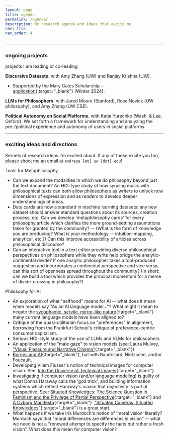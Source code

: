 ```yaml
---
layout: page
title: agenda
permalink: /agenda/
description: My research agenda and ideas that excite me
nav: true
nav_order: 4
---
```


---

### ongoing projects
projects I am leading or co-leading

**Discursive Datasets.** with Amy Zhang (UW) and Ranjay Krishna (UW).
- Supported by the Mary Gates Scholarship -- [application](\assets\pdf\mary-gates-essay-discursive-datasets.pdf){:target="_blank"} (Winter 2024).

**LLMs for Philosophers.** with Jared Moore (Stanford), Rose Novick (UW philosophy), and Amy Zhang (UW CSE).

**Political Autonomy on Social Platforms.** with Katie Yurechko (Wash. & Lee, Oxford).
We set forth a framework for understanding and analyzing the pre-/political experience and autonomy of users in social platforms.

<!-- **Two Roads Diverged... Cross-Boundary Research in LMs.** with Mark Pock (U. of Wa.) and Jared Moore (Stanford).
More coming. -->

<!-- **Historicizing Morality for Language Models.** with Mark Pock (U. of Wa.) and Jared Moore (Stanford).
Taking the geneological method from Nietzsche and Foucault, we further develop the critique in [Talat et al. 2022](https://aclanthology.org/2022.naacl-main.56.pdf){:target="_blank"} through an analysis of moral development and contradiction, and propose alternative approaches for 'modeling morality'.
See: *sources forthcoming.*

**Non-Agential Theory of Meaning.** with Mark Pock (U. of Wa.) and Jared Moore (Stanford).
Many analytic theories of meaning and language require agential constructs such as intentionality or belief, whether implicitly or explicitly.
Borrowing from structuralist and post-structuralist work, we set forth a non-agential theory of meaning, with an application towards Large Language Models.
See: *sources forthcoming.* -->

<!-- ---

### ongoing collaborations
projects I'm happy to be a small part of!

None at the moment. Soon to change... -->

<!-- **Limits of Value Pluralism in Alignment.** Taylor Sorenson (U. of Wa.), Liwei Jiang (U. of Wa.), et al. -->

---

### exciting ideas and directions
Kernels of research ideas I'm excited about.
If any of these excite you too, please shoot me an email at `andreye [at] uw [dot] edu`!

Tools for Metaphilosophy
- Can we expand the modalities in which we do philosophy beyond just the text document? An HCI-type study of how syncing music with philosophical texts can both allow philosophers as *writers* to unlock new dimensions of expression and as *readers* to develop deeper understandings of ideas.
- Data cards are now a standard in machine learning datasets: any new dataset should answer standard questions about its sources, creation process, etc. Can we develop 'metaphilosophy cards' for every philosophy article which clarifies the more ground-setting assumptions taken for granted by the community? -- (What is the form of knowledge you are producing? What is your methodology -- intuition-mapping, analytical, etc.?) Can this improve accessibility of articles across philosophical discourse?
- Can an interactive tool in a text editor providing diverse philosophical perspectives on philosophers while they write help bridge the analytic-continental divide? If one analytic philosopher takes a tool-produced suggestion and incorporates a continental perspective and vice versa, can this sort of openness spread throughout the community? (In short: can we build a tool which provides the principal momentum for a meme of divide-crossing in philosophy?)

Philosophy for AI
- An exploration of what "selfhood" means for AI -- what does it mean when models say "As an AI language model..."? What might it mean to negate the [sycophantic, servile, mirror-like nature](https://arxiv.org/pdf/2402.07350.pdf){:target="_blank"} many current language models have been aligned to?
- Critique of the quasi-utilitarian focus on "preferences" in alignment, borrowing from the Frankfurt School's critique of preference-centric consumer capitalism.
- Serious HCI-style study of the use of LLMs and VLMs for philosophers.
- An application of the "male gaze" to vision models (see: Laura Mulvey, ["Visual Pleasure and Narrative Cinema"](https://www.amherst.edu/system/files/media/1021/Laura%2520Mulvey,%2520Visual%2520Pleasure.pdf){:target="_blank"})
- [Borges and AI](https://arxiv.org/pdf/2310.01425.pdf){:target="_blank"}, but with Baudrillard, Nietzsche, and/or Foucault.
- Developing Vilém Flusser's notion of technical images for computer vision. See: [Into the Universe of Technical Images](https://www.are.na/block/3080997){:target="_blank"}.
- Investigating if computer vision (and/or language modeling) is guilty of what Donna Haraway calls the 'god trick', and building information systems which reflect Haraway's maxim that objectivity is partial perspective. See: [Situated Knowledges: The Science Question in Feminism and the Privilege of Partial Perspective](){:target="_blank"} and [A Cyborg Manifesto](){:target="_blank"}. ["Situated Cameras, Situated Knowledges"](https://arxiv.org/pdf/2307.00064.pdf){:target="_blank"} is a great start.
- What happens if we take Iris Murdoch's notion of 'moral vision' literally? Murdoch says that "moral differences are differences in vision" -- what we need is not a "renewed attempt to specify the facts but rather a fresh vision". What does this mean for computer vision?


